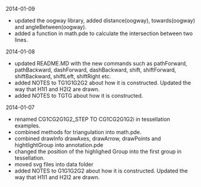 2014-01-09

* updated the oogway library, added distance(oogway), towards(oogway) and angleBetween(oogway).
* added a function in math.pde to calculate the intersection between two lines.

2014-01-08

* updated README.MD with the new commands such as pathForward, pathBackward, dashForward, dashBackward, shift, shiftForward, shiftBackward, shiftLeft, shiftRight etc.
* added NOTES to TG1G1G2G2 about how it is constructed. Updated the way that H1I1 and H2I2 are drawn.
* added NOTES to TGTG about how it is constructed.

2014-01-07

* renamed CG1CG2G1G2_STEP TO CG1CG2G1G2i in tessellation examples.
* combined methods for triangulation into math.pde.
* combined drawInfo drawAxes, drawArrow, drawPoints and hightlightGroup into annotation.pde
* changed the position of the highlighed Group into the first group in tessellation.
* moved svg files into data folder
* added NOTES to G1G1G2G2 about how it is constructed. Updated the way that H1I1 and H2I2 are drawn.